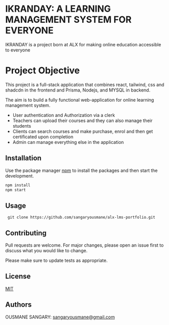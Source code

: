 # IKRANDAY: A LEARNING MANAGEMENT SYSTEM FOR EVERYONE

IKRANDAY is a project born at ALX for making online education accessible to everyone


# Project Objective

This project is a full-stack application that combines react, tailwind, css and shadcdn in the frontend and Prisma, Nodejs, and MYSQL in backend. 

The aim is to build a fully functional web-application for online learning management system.

- User authentication and Authorization via a clerk
- Teachers can upload their courses and they can also manage their students
- Clients can search courses and make purchase, enrol and then get certificated upon completion
- Admin can manage everything else in the application


## Installation

Use the package manager [npm](https://www.npmjs.com/) to install the packages and then start the development.

```bash
npm install 
npm start
```

## Usage

```node
 git clone https://github.com/sangaryousmane/alx-lms-portfolio.git
```

## Contributing

Pull requests are welcome. For major changes, please open an issue first
to discuss what you would like to change.

Please make sure to update tests as appropriate.

## License

[MIT](https://choosealicense.com/licenses/mit/)

## Authors
OUSMANE SANGARY: sangaryousmane@gmail.com